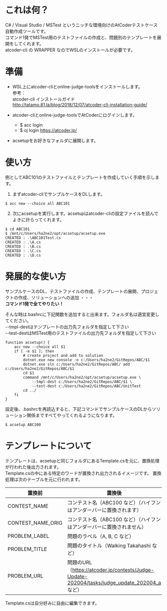 # これは何？
C# / Visual Studio / MSTest というニッチな環境向けのAtCoderテストケース自動作成ツールです。  
コマンド1発でMSTest用のテストファイルの作成と、問題別のテンプレートを展開をしてくれます。  
atcoder-cli の WRAPPER なのでWSLのインストールが必要です。

# 準備
- WSL上にatcoder-cliとonline-judge-toolsをインストールします。  
参考：  
atcoder-cli インストールガイド  
http://tatamo.81.la/blog/2018/12/07/atcoder-cli-installation-guide/

- atcoder-cliとonline-judge-toolsでAtCoderにログインします。  
  - $ acc login
  - $ oj login https://atcoder.jp/
- acsetupをお好きなフォルダに展開します。

# 使い方

例としてABC101のテストファイルとテンプレートを作成していく手順を示します。  
1. まずatcoder-cliでサンプルケースをDLします。
```
$ acc new --choice all ABC101
```

2.  次にacsetupを実行します。acsetupはatcoder-cliの設定ファイルを読んでよきに計らってくれます。
```
$ cd ABC101
$ /mnt/c/Users/ha2ne2/opt/acsetup/acsetup.exe
CREATED : .\ABC101Test.cs
CREATED : .\A.cs
CREATED : .\B.cs
CREATED : .\C.cs
CREATED : .\D.cs
```


# 発展的な使い方

サンプルケースのDL、テストファイルの作成、テンプレートの展開、プロジェクトの作成、ソリューションへの追加 ・・・  
**コマンド1発で全てやりたい！**



そんな時は.bashrcに下記関数を追加すると出来ます。フォルダ名は適宜変更してください。  
--tmpl-destはテンプレートの出力先フォルダを指定して下さい  
--test-destはMSTest用のテストファイルの出力先フォルダを指定して下さい

```
function acsetup() {
    acc new --choice all $1
    if [ -e $1 ]; then
        # create project and add to solution
        dotnet.exe new console -o c:/Users/ha2ne2/GitRepos/ABC/$1
        dotnet.exe sln c:/Users/ha2ne2/GitRepos/ABC/ add c:/Users/ha2ne2/GitRepos/ABC/$1
        cd $1
        command /mnt/c/Users/ha2ne2/opt/acsetup/acsetup.exe \
            --tmpl-dest c:/Users/ha2ne2/GitRepos/ABC/$1 \
            --test-dest c:/Users/ha2ne2/GitRepos/ABC/UnitTest
        cd ../
    fi
}
```


設定後、.bashrcを再読込すると、下記コマンドでサンプルケースのDLからソリューション関係まですべてやってくれるようになります。
```
$ acsetup ABC100
```

# テンプレートについて
テンプレートは、acsetupと同じフォルダにあるTemplate.csを元に、置換処理が行われた後出力されます。  
Template.csの中にある特定のワードが置換され出力されるイメージです。
置換処理は次のテーブルを元に行われます。  

| 置換前 | 置換後 |
----|---- 
| CONTEST_NAME | コンテスト名（ABC100 など）（ハイフンはアンダーバーに置換されます） |
| CONTEST_NAME_ORIG |  コンテスト名（ABC100 など）（ハイフンはアンダーバーに置換されません） |
| PROBLEM_LABEL | 問題のラベル（A, B, C など） |
| PROBLEM_TITLE | 問題のタイトル（Walking Takahashi など）
| PROBLEM_URL | 問題のURL（https://atcoder.jp/contests/Judge-Update-202004/tasks/judge_update_202004_a など） |

Template.csは自分好みに自由に編集できます。